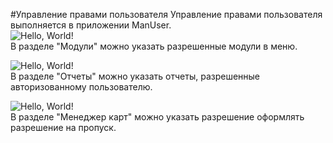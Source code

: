 #Управление правами пользователя
Управление правами пользователя выполняется в приложении ManUser.  
![Hello, World!](manuser0.png "Разрешения на модули")  
В разделе "Модули" можно указать разрешенные модули в меню.  
  
![Hello, World!](manuserReport.png "Разрешения на получения отчетов.")  
В разделе "Отчеты" можно указать отчеты, разрешенные авторизованному пользователю.
  
  ![Hello, World!](manuserGuestARM.png "Разрешения на модули")  
В разделе "Менеджер карт" можно указать разрешение оформлять разрешение на пропуск.
  
  
